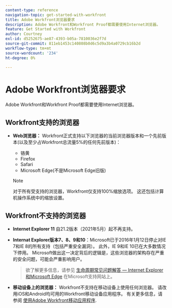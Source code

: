 ```yaml
---
content-type: reference
navigation-topic: get-started-with-workfront
title: Adobe Workfront浏览器要求
description: Adobe Workfront和Workfront Proof都需要使用Internet浏览器。
feature: Get Started with Workfront
author: Courtney
exl-id: d5252675-ae87-4393-b05a-7810036e2f7d
source-git-commit: 811eb1453c140808b0d6c5d9a3b4a0729cb16b2d
workflow-type: tm+mt
source-wordcount: '234'
ht-degree: 0%

---
```


# Adobe Workfront浏览器要求

<!--Audited: 01/2024-->

Adobe Workfront和Workfront Proof都需要使用Internet浏览器。

## Workfront支持的浏览器

* **Web浏览器：** Workfront正式支持以下浏览器的当前浏览器版本和一个先前版本(以及至少占Workfront总流量5%的任何先前版本)：

   * 铬黄
   * Firefox
   * Safari
   * Microsoft Edge(不是Microsoft Edge旧版)

  >[!NOTE]
  >
  >对于所有受支持的浏览器，Workfront仅支持100%缩放选项。 这还包括计算机操作系统中的缩放设置。

## Workfront不支持的浏览器

* **Internet Explorer 11** 自21.2版本（2021年5月）起不再支持。

* **Internat Explorer版本7、8、9和10**：Microsoft已于2016年1月12日停止对IE 7和IE 8的所有支持（包括严重安全漏洞）。 此外，IE 9和IE 10已在大多数情况下停用。 Microsoft做出这一决定背后的逻辑是，这些浏览器的架构存在严重的安全问题，可能会严重影响用户。
  >欲了解更多信息，请参见 [生命周期常见问题解答 — Internet Explorer和Microsoft Edge](https://support.microsoft.com/en-us/help/17454/lifecycle-faq-internet-explorer) 在Microsoft支持网站上。 <!--the title of this page changes; ensure accuracy-->

* **移动设备上的浏览器：** Workfront不支持在移动设备上使用任何浏览器。 请改用iOS和Android均可用的Workfront移动设备应用程序。 有关更多信息，请参阅 [使用Adobe Workfront移动应用程序](../workfront-basics/mobile-apps/using-the-workfront-mobile-app/use-the-mobile-app.md).



